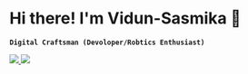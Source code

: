 # Hi there! I'm Vidun-Sasmika 👋

**`Digital Craftsman (Devoloper/Robtics Enthusiast)`**

<p align="left">
  <a href="#">
    <img src="https://custom-icon-badges.demolab.com/badge/activity-red.svg?logo=activity&logoSource=feather" />
  </a>
   <a href="#">
    <img src="  https://custom-icon-badges.demolab.com/badge/Star-yellow.svg?logo=star" />
   </a>
</p>

<!--
Here are some ideas to get you started:

- 🔭 I’m currently working on ...
- 🌱 I’m currently learning ...
- 👯 I’m looking to collaborate on ...
- 🤔 I’m looking for help with ...
- 💬 Ask me about ...
- 📫 How to reach me: ...
- 😄 Pronouns: ...
- ⚡ Fun fact: ...
-->
